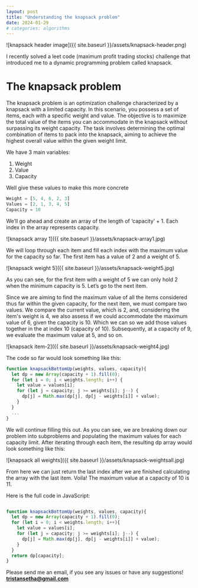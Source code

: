 ```yaml
---
layout: post
title: "Understanding the knapsack problem"
date: 2024-01-29
# categories: algorithms
---
```


![knapsack header image]({{ site.baseurl }}/assets/knapsack-header.png)

I recently solved a leet code (maximum profit trading stocks) challenge that introduced me to a dynamic programming problem called knapsack.

# The knapsack problem

The knapsack problem is an optimization challenge characterized by a knapsack with a limited capacity. In this scenario, you possess a set of items, each with a specific weight and value. The objective is to maximize the total value of the items you can accommodate in the knapsack without surpassing its weight capacity. The task involves determining the optimal combination of items to pack into the knapsack, aiming to achieve the highest overall value within the given weight limit.

We have 3 main variables:

1. Weight
2. Value
3. Capacity

Well give these values to make this more concrete

```jsx
Weight = [5, 4, 6, 2, 3] 
Values = [2, 1, 3, 4, 5]
Capacity = 10
```

We’ll go ahead and create an array of the length of ‘capacity’ + 1. Each index in the array represents capacity.

![knapsack array 1]({{ site.baseurl }}/assets/knapsack-array1.jpg)

We will loop through each item and fill each index with the maximum value for the capacity so far.
The first item has a value of 2 and a weight of 5.

![knapsack weight 5]({{ site.baseurl }}/assets/knapsack-weight5.jpg)

As you can see, for the first item with a weight of 5 we can only hold 2 when the minimum capacity is 5. Let’s go to the next item.

Since we are aiming to find the maximum value of all the items considered thus far within the given capacity, for the next item, we must compare two values. We compare the current value, which is 2, and, considering the item's weight is 4, we also assess if we could accommodate the maximum value of 6, given the capacity is 10. Which we can so we add those values together in the at index 10 (capacity of 10). Subsequently, at a capacity of 9, we evaluate the maximum value at 5, and so on.

![knapsack item-2]({{ site.baseurl }}/assets/knapsack-weight4.jpg)

The code so far would look something like this:

```jsx
function knapsackBottomUp(weights, values, capacity){
  let dp = new Array(capacity + 1).fill(0);
  for (let i = 0; i < weights.length; i++) {
    let value = values[i];
    for (let j = capacity; j >= weights[i]; j--) {
      dp[j] = Math.max(dp[j], dp[j - weights[i]] + value);
    }
  }
  ...
}
```

We will continue filling this out. As you can see, we are breaking down our problem into subproblems and populating the maximum values for each capacity limit. After iterating through each item, the resulting dp array would look something like this:

![knapsack all weights]({{ site.baseurl }}/assets/knapsack-weightsall.jpg)

From here we can just return the last index after we are finished calculating the array with the last item. Voila! The maximum value at a capacity of 10 is 11.

Here is the full code in JavaScript:

```jsx

function knapsackBottomUp(weights, values, capacity){
  let dp = new Array(capacity + 1).fill(0);
  for (let i = 0; i < weights.length; i++){
    let value = values[i];
    for (let j = capacity; j >= weights[i]; j--) {
      dp[j] = Math.max(dp[j], dp[j - weights[i]] + value);
    }
  }
  return dp[capacity];
}

```
Please send me an email, if you see any issues or have any suggestions!<br>
<b>tristansetha@gmail.com</b>

<!-- 
`YEAR-MONTH-DAY-title.MARKUP`

Where `YEAR` is a four-digit number, `MONTH` and `DAY` are both two-digit numbers, and `MARKUP` is the file extension representing the format used in the file. After that, include the necessary front matter. Take a look at the source for this post to get an idea about how it works.

Jekyll also offers powerful support for code snippets:

{% highlight ruby %}
def print_hi(name)
puts "Hi, #{name}"
end
print_hi('Tom')
#=> prints 'Hi, Tom' to STDOUT.
{% endhighlight %}

Check out the [Jekyll docs][jekyll-docs] for more info on how to get the most out of Jekyll. File all bugs/feature requests at [Jekyll’s GitHub repo][jekyll-gh]. If you have questions, you can ask them on [Jekyll Talk][jekyll-talk]. -->

[jekyll-docs]: https://jekyllrb.com/docs/home
[jekyll-gh]: https://github.com/jekyll/jekyll
[jekyll-talk]: https://talk.jekyllrb.com/
